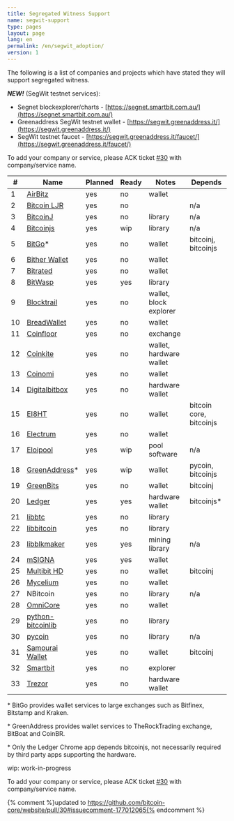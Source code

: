 ```yaml
---
title: Segregated Witness Support
name: segwit-support
type: pages
layout: page
lang: en
permalink: /en/segwit_adoption/
version: 1
---
```


The following is a list of companies and projects which have stated they will support segregated witness.

**_NEW!_** (SegWit testnet services):

- Segnet blockexplorer/charts - [https://segnet.smartbit.com.au/](https://segnet.smartbit.com.au/)
- Greenaddress SegWit testnet wallet - [https://segwit.greenaddress.it/](https://segwit.greenaddress.it/)
- SegWit testnet faucet - [https://segwit.greenaddress.it/faucet/](https://segwit.greenaddress.it/faucet/)

To add your company or service, please ACK ticket [#30] with company/service name.

|#|Name|Planned|Ready|Notes|Depends|
|-|----|-------|-----|-----|-------|
|1|[AirBitz](https://airbitz.co/)|yes|no|wallet||
|2|[Bitcoin LJR](http://luke.dashjr.org/programs/bitcoin-ljr/)|yes|no||n/a|
|3|[BitcoinJ](https://bitcoinj.github.io/)|yes|no|library|n/a|
|4|[Bitcoinjs](http://bitcoinjs.org/)|yes|wip|library|n/a|
|5|[BitGo](https://www.bitgo.com/)*|yes|no|wallet|bitcoinj, bitcoinjs|
|6|[Bither Wallet](https://bither.net/)|yes|no|wallet||
|7|[Bitrated](https://www.bitrated.com/)|yes|no|wallet||
|8|[BitWasp](https://github.com/Bit-Wasp/bitcoin-php)|yes|yes|library||
|9|[Blocktrail](https://www.blocktrail.com/)|yes|no|wallet, block explorer||
|10|[BreadWallet](http://breadwallet.com/)|yes|no|wallet||
|11|[Coinfloor](https://www.coinfloor.co.uk/)|yes|no|exchange||
|12|[Coinkite](https://coinkite.com/)|yes|no|wallet, hardware wallet||
|13|[Coinomi](https://coinomi.com/)|yes|no|wallet||
|14|[Digitalbitbox](https://digitalbitbox.com/)|yes|no|hardware wallet||
|15|[EI8HT](http://ei8.ht/)|yes|no|wallet|bitcoin core, bitcoinjs|
|16|[Electrum](https://electrum.org/)|yes|no|wallet||
|17|[Eloipool](https://github.com/luke-jr/eloipool)|yes|wip|pool software|n/a|
|18|[GreenAddress](https://greenaddress.it/)*|yes|wip|wallet|pycoin, bitcoinjs|
|19|[GreenBits](https://www.greenbits.com/)|yes|no|wallet|bitcoinj|
|20|[Ledger](https://www.ledgerwallet.com/)|yes|yes|hardware wallet|bitcoinjs*|
|21|[libbtc](https://github.com/libbtc)|yes|no|library||
|22|[libbitcoin](http://libbitcoin.dyne.org/)|yes|no|library||
|23|[libblkmaker](https://github.com/bitcoin/libblkmaker)|yes|yes|mining library|n/a|
|24|[mSIGNA](https://ciphrex.com/)|yes|yes|wallet||
|25|[Multibit HD](https://multibit.org/)|yes|no|wallet|bitcoinj|
|26|[Mycelium](https://mycelium.com/)|yes|no|wallet||
|27|NBitcoin|yes|no|library|n/a|
|28|[OmniCore](https://github.com/OmniLayer/omnicore)|yes|no|wallet||
|29|[python-bitcoinlib](https://github.com/petertodd/python-bitcoinlib)|yes|no|library||
|30|[pycoin](https://github.com/richardkiss/pycoin)|yes|no|library|n/a|
|31|[Samourai Wallet](http://samouraiwallet.com/)|yes|no|wallet|bitcoinj|
|32|[Smartbit](https://www.smartbit.com.au/)|yes|no|explorer||
|33|[Trezor](http://satoshilabs.com/trezor/)|yes|no|hardware wallet||

\* BitGo provides wallet services to large exchanges such as Bitfinex, Bitstamp and Kraken.

\* GreenAddress provides wallet services to TheRockTrading exchange, BitBoat and CoinBR.

\* Only the Ledger Chrome app depends bitcoinjs, not necessarily required by third party apps supporting the hardware.

wip: work-in-progress

To add your company or service, please ACK ticket [#30] with company/service name.

[#30]: https://github.com/bitcoin-core/website/pull/30
{% comment %}updated to https://github.com/bitcoin-core/website/pull/30#issuecomment-177012065{% endcomment %}
